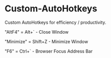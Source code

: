 # Custom-AutoHotkeys
Custom AutoHotkeys for efficiency / productivity.

"AltF4" = Alt+` - Close Window

"Minimize" = Shift+Z - Minimize Window

"F6" = Ctrl+` - Browser Focus Address Bar

